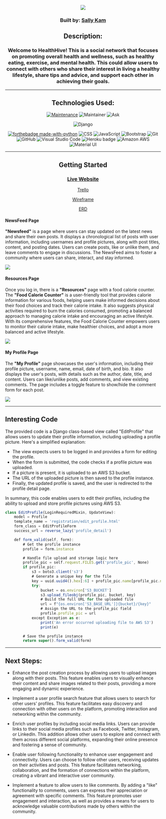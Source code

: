 <div align="center">
  
<img src="https://i.imgur.com/kdicZUs.jpg" /></a>

### Built by: **[Sally Kam](https://www.linkedin.com/in/sallykam/)**

## Description:
### Welcome to HealthHive! This is a social network that focuses on promoting overall health and wellness, such as healthy eating, exercise, and mental health. This could allow users to connect with others who share their interest in living a healthy lifestyle, share tips and advice, and support each other in achieving their goals.

---

## Technologies Used:
[![Maintenance](https://img.shields.io/badge/Maintained%3F-yes-green.svg)](https://GitHub.com/Naereen/StrapDown.js/graphs/commit-activity)
![Maintainer](https://img.shields.io/badge/Maintainer-sally-blue)
![Ask](https://img.shields.io/badge/Ask%20me-anything-1abc9c.svg)

![Django](https://www.djangoproject.com/m/img/badges/djangopowered126x54.gif)

[![forthebadge made-with-python](http://ForTheBadge.com/images/badges/made-with-python.svg)](https://www.python.org/)
![CSS](https://img.shields.io/badge/CSS-239120?&style=for-the-badge&logo=css3&logoColor=white)
![JavaScript](https://img.shields.io/badge/JavaScript-323330?style=for-the-badge&logo=javascript&logoColor=F7DF1E)
![Bootstrap](https://img.shields.io/badge/Bootstrap-563D7C?style=for-the-badge&logo=bootstrap&logoColor=white)
![Git](https://img.shields.io/badge/GIT-E44C30?style=for-the-badge&logo=git&logoColor=white)
![GitHub](https://img.shields.io/badge/GitHub-100000?style=for-the-badge&logo=github&logoColor=white)
![Visual Studio Code](https://img.shields.io/badge/Visual_Studio_Code-0078D4?style=for-the-badge&logo=visual%20studio%20code&logoColor=white)
![Heroku badge](https://img.shields.io/badge/Heroku-430098?style=for-the-badge&logo=heroku&logoColor=white)
![Amazon AWS](https://img.shields.io/badge/Amazon_AWS-232F3E?style=for-the-badge&logo=amazon-aws&logoColor=white)
![Material UI](https://img.shields.io/badge/Material%20UI-007FFF?style=for-the-badge&logo=mui&logoColor=white)

---

## Getting Started

### [Live Website](https://healthhive.herokuapp.com/)

[Trello](https://trello.com/invite/b/br4FXLB1/ATTI134ec3556bd3adf1fa65e5d94f04fa3e7ADED45F/project-4)

[Wireframe](https://whimsical.com/project-4-2CM5XwL2PLJfumZ8JwXdJB)

[ERD](https://lucid.app/lucidchart/b32445e6-5f6d-43d4-9d86-83365abf2818/edit?viewport_loc=-329%2C151%2C1749%2C1132%2C8xoI5DGM9R4X&invitationId=inv_ea543f2e-a084-4569-8eb6-a0d98118b0b5)

</div>

#### NewsFeed Page
<p>
  <strong>"Newsfeed"</strong> is a page where users can stay updated on the latest news and share their own posts. It displays a chronological list of posts with user information, including usernames and profile pictures, along with post titles, content, and posting dates. Users can create posts, like or unlike them, and leave comments to engage in discussions. The NewsFeed aims to foster a community where users can share, interact, and stay informed.
</p>
<img src="https://i.imgur.com/4iVoDdm.png" /></a>

#### Resources Page
<p>Once you log in, there is a <strong>"Resources"</strong> page with a food calorie counter. The <strong>"Food Calorie Counter"</strong> is a user-friendly tool that provides calorie information for various foods, helping users make informed decisions about their food choices and track their calorie intake. It also suggests physical activities required to burn the calories consumed, promoting a balanced approach to managing calorie intake and encouraging an active lifestyle. With its comprehensive features, the Food Calorie Counter empowers users to monitor their calorie intake, make healthier choices, and adopt a more balanced and active lifestyle.
  </p>
<img src="https://i.imgur.com/jkN8zi8.png" /></a>

#### My Profile Page
<p>
  The <strong>"My Profile"</strong> page showcases the user's information, including their profile picture, username, name, email, date of birth, and bio. It also displays the user's posts, with details such as the author, date, title, and content. Users can like/unlike posts, add comments, and view existing comments. The page includes a toggle feature to show/hide the comment form for each post.
</p>
<img src="https://i.imgur.com/ZBYzwzc.png" /></a>

---

## Interesting Code

The provided code is a Django class-based view called "EditProfile" that allows users to update their profile information, including uploading a profile picture. Here's a simplified explanation:

- The view expects users to be logged in and provides a form for editing the profile.
- When the form is submitted, the code checks if a profile picture was uploaded.
- If a picture is present, it is uploaded to an AWS S3 bucket.
- The URL of the uploaded picture is then saved to the profile instance.
- Finally, the updated profile is saved, and the user is redirected to the profile detail page.

In summary, this code enables users to edit their profiles, including the ability to upload and store profile pictures using AWS S3.

```js
class EditProfile(LoginRequiredMixin, UpdateView):
    model = Profile
    template_name = 'registration/edit_profile.html'
    form_class = EditProfileForm
    success_url = reverse_lazy('profile_detail')

    def form_valid(self, form):
        # Get the profile instance
        profile = form.instance

        # Handle file upload and storage logic here
        profile_pic = self.request.FILES.get('profile_pic', None)
        if profile_pic:
            s3 = boto3.client('s3')
            # Generate a unique key for the file
            key = uuid.uuid4().hex[:6] + profile_pic.name[profile_pic.name.rfind('.'):]
            try:
                bucket = os.environ['S3_BUCKET']
                s3.upload_fileobj(profile_pic, bucket, key)
                # Build the full URL for the uploaded file
                url = f"{os.environ['S3_BASE_URL']}{bucket}/{key}"
                # Assign the URL to the profile_pic field
                profile.profile_pic = url
            except Exception as e:
                print('An error occurred uploading file to AWS S3')
                print(e)

        # Save the profile instance
        return super().form_valid(form)
```

---

## Next Steps:
- Enhance the post creation process by allowing users to upload images along with their posts. This feature enables users to visually enhance their content and share images related to their posts, providing a more engaging and dynamic experience.

- Implement a user profile search feature that allows users to search for other users' profiles. This feature facilitates easy discovery and connection with other users on the platform, promoting interaction and networking within the community.

- Enrich user profiles by including social media links. Users can provide links to their social media profiles such as Facebook, Twitter, Instagram, or LinkedIn. This addition allows other users to explore and connect with them across different social platforms, expanding their online presence and fostering a sense of community.

- Enable user following functionality to enhance user engagement and connectivity. Users can choose to follow other users, receiving updates on their activities and posts. This feature facilitates networking, collaboration, and the formation of connections within the platform, creating a vibrant and interactive user community.

- Implement a feature to allow users to like comments. By adding a "like" functionality to comments, users can express their appreciation or agreement with specific comments. This feature promotes user engagement and interaction, as well as provides a means for users to acknowledge valuable contributions made by others within the community.